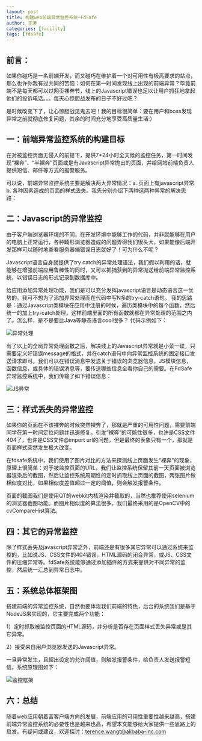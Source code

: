 ```yaml
---
layout: post
title: 构建web前端异常监控系统–FdSafe
author: 王涛
categories: [facility]
tags: [fdsafe]
---
```



## 前言：

如果你碰巧是一名前端开发，而又碰巧在维护着一个对可用性有极高要求的站点，那么也许你我有过共同的苦恼：如何在第一时间发现线上出现的前端异常？毕竟前端不是每天都可以过网页裸奔节，线上的Javascript错误也足以让用户抓狂地拿起他们的投诉电话。。。每天心惊胆战发布的日子不好过吧？

是时候改变下了，让心惊胆战见鬼去吧！我的目标很简单：要在用户和boss发现异常之前就彻底修复问题，其余的时间充分地享受高质量生活:）

## 一：前端异常监控系统的构建目标

在对被监控页面无侵入的前提下，提供7\*24小时全天候的监控任务，第一时间发现“裸奔”、“半裸奔”页面或是有Javascript异常抛出的页面，并给网站前端负责人提供短信、邮件等方式的报警服务。

可以说，前端异常监控系统主要是解决两大异常情况：a. 页面上有javascript异常  b. 各种因素造成的页面的样式丢失。我先分别介绍下两种这两种异常的解决思路：

## 二：Javascript的异常监控

由于客户端浏览器环境的不同，在开发环境中能够工作的代码，并非就能够在用户的电脑上正常运行，各种畸形浏览器造成的问题弄得我们很头大，如果能像后端开发那样可以随时地查看服务器端错误日志就好了！可为什么不呢？

Javascript语言自身就提供了try catch的异常处理语法，我们假以利用的话，就能够在增强前端应用鲁棒性的同时，又可以把捕获到的异常抛送给前端异常监控系统，以错误日志的形式记录到数据库中。

给应用添加异常处理功能，我们是可以充分发挥javascript语言是动态语言这一优势的。我可不想为了添加异常处理而在代码中写N多的try-catch语句。 我的思路是：通过Javascript类模块在应用中注册的时候，遍历类模块中的每个函数，然后统一的加上try-catch处理，这样前端里面的所有函数就都在异常处理的范围之内了。怎么样，是不是要比Java等静态语言cool很多？ 代码示例如下：

![异常处理](http://www.aliued.cn/wp-content/uploads/2012/10/%E5%BC%82%E5%B8%B8%E5%A4%84%E7%90%86.jpg)

有了以上的全局异常处理函数之后，解决线上的Javascript异常就是小菜一碟，只需要定义好错误message的格式，并在catch语句中向异常监控系统的固定接口发送请求即可。我们可以在错误消息中发送关于错误的浏览器信息，JS模块信息，函数信息，或具体的错误消息等，要传送哪些信息全看你自己的需要。在FdSafe异常监控系统中，我们传输了如下错误信息：

![JS异常](http://www.aliued.cn/wp-content/uploads/2012/10/JS%E5%BC%82%E5%B8%B82.jpg)

## 三：样式丢失的异常监控

如果你的页面在不该裸奔的时候突然裸奔了，那就是严重的可用性问题，需要前端同学在第一时间定位问题并迅速修复。引发“裸奔”的可能性很多，也许是CSS文件404了，也许是CSS文件@import url的问题，但是最终的表象只有一个，那就是页面样式突然发生极大改变。

在fdsafe系统中，我们使用了图片对比的方法来探测线上页面发生“裸奔”的现象，原理上很简单：对于被监控页面的URL，我们让监控系统保留其前一天页面被浏览器渲染后的截图，然后让监控系统周期性的定时抓取线上页面的截图，两张图片做相似度对比，如果相似度差值超过一定的阈值，则会触发报警条件。

页面的截图我们是使用QT的webkit内核渲染并截取的，当然也推荐使用selenium的浏览器截图功能。而图片相似度的算法很多，我们最终采用的是OpenCV中的cvCompareHist算法。

## 四：其它的异常监控

除了样式丢失及javascript异常之外，前端还是有很多其它异常可以通过系统来监控的，比如说JS、CSS文件的404错误，HTML源码的闭合异常，或JS、CSS文件的压缩异常等。fdSafe系统能够通过添加插件的方式来提供对不同异常的监控，然后统一汇总到异常日志中。

## 五：系统总体框架图

搭建前端的异常监控系统，自然也要体现我们前端的特色，后台的系统我们是基于NodeJS来实现的，它主要完成两个功能：

1）定时抓取被监控页面的HTML源码，并分析是否存在页面样式丢失异常或是其它异常。

2）接受来自用户浏览器发送的Javascript异常。

一旦异常发生，且超出设定的允许阈值，则触发报警条件，给负责人发送报警短信，系统原理图如下：

![监控框架](http://www.aliued.cn/wp-content/uploads/2012/10/monitor-framework.jpg)

## 六：总结

随着web应用朝着富客户端方向的发展，前端应用的可用性重要性越来越高，搭建前端异常监控系统的必要性也是越来也高，希望本文能够给大家提供一些思路上的启发。有疑问或建议，欢迎探讨：terence.wangt@alibaba-inc.com
